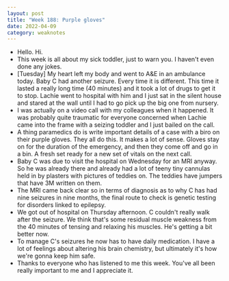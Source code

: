 ```yaml
---
layout: post
title: "Week 188: Purple gloves"
date: 2022-04-09
category: weaknotes
---
```

* Hello. Hi.
* This week is all about my sick toddler, just to warn you. I haven't even done any jokes.
* [Tuesday] My heart left my body and went to A&E in an ambulance today. Baby C had another seizure. Every time it is different. This time it lasted a really long time (40 minutes) and it took a lot of drugs to get it to stop. Lachie went to hospital with him and I just sat in the silent house and stared at the wall until I had to go pick up the big one from nursery.
* I was actually on a video call with my colleagues when it happened. It was probably quite traumatic for everyone concerned when Lachie came into the frame with a seizing toddler and I just bailed on the call.
* A thing paramedics do is write important details of a case with a biro on their purple gloves. They all do this. It makes a lot of sense. Gloves stay on for the duration of the emergency, and then they come off and go in a bin. A fresh set ready for a new set of vitals on the next call.
* Baby C was due to visit the hospital on Wednesday for an MRI anyway. So he was already there and already had a lot of teeny tiny cannulas held in by plasters with pictures of teddies on. The teddies have jumpers that have 3M written on them.
* The MRI came back clear so in terms of diagnosis as to why C has had nine seizures in nine months, the final route to check is genetic testing for disorders linked to epilepsy.
* We got out of hospital on Thursday afternoon. C couldn't really walk after the seizure. We think that's some residual muscle weakness from the 40 minutes of tensing and relaxing his muscles. He's getting a bit better now.
* To manage C's seizures he now has to have daily medication. I have a lot of feelings about altering his brain chemistry, but ultimately it's how we're gonna keep him safe.
* Thanks to everyone who has listened to me this week. You've all been really important to me and I appreciate it.
